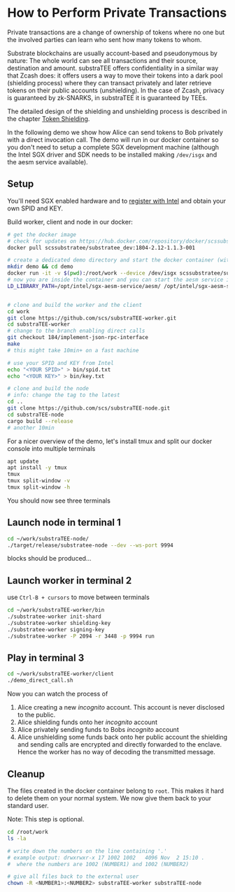 
# How to Perform Private Transactions

Private transactions are a change of ownership of tokens where no one but the involved parties can learn who sent how many tokens to whom.

Substrate blockchains are usually account-based and pseudonymous by nature: The whole world can see all transactions and their source, destination and amount. substraTEE offers confidentiality in a similar way that Zcash does: it offers users a way to move their tokens into a dark pool (shielding process) where they can transact privately and later retrieve tokens on their public accounts (unshielding). In the case of Zcash, privacy is guaranteed by zk-SNARKS, in substraTEE it is guaranteed by TEEs.

The detailed design of the shielding and unshielding process is described in the chapter [Token Shielding](./token_shielding.md).

In the following demo we show how Alice can send tokens to Bob privately with a direct invocation call. The demo will run in our docker container so you don't need to setup a complete SGX development machine (although the Intel SGX driver and SDK needs to be installed making `/dev/isgx` and the aesm service available).

## Setup

You'll need SGX enabled hardware and to [register with Intel](./howto_worker.md#intel-sgx-development-and-production-commercial-license) and obtain your own SPID and KEY.

Build worker, client and node in our docker:

```bash
# get the docker image
# check for updates on https://hub.docker.com/repository/docker/scssubstratee/substratee_dev
docker pull scssubstratee/substratee_dev:1804-2.12-1.1.3-001

# create a dedicated demo directory and start the docker container (with sgx support)
mkdir demo && cd demo
docker run -it -v $(pwd):/root/work --device /dev/isgx scssubstratee/substratee_dev:1804-2.12-1.1.3-001 /bin/bash
# now you are inside the container and you can start the aesm service inside the docker
LD_LIBRARY_PATH=/opt/intel/sgx-aesm-service/aesm/ /opt/intel/sgx-aesm-service/aesm/aesm_service & 


# clone and build the worker and the client
cd work
git clone https://github.com/scs/substraTEE-worker.git
cd substraTEE-worker
# change to the branch enabling direct calls
git checkout 184/implement-json-rpc-interface
make
# this might take 10min+ on a fast machine

# use your SPID and KEY from Intel
echo "<YOUR SPID>" > bin/spid.txt
echo "<YOUR KEY>" > bin/key.txt

# clone and build the node
# info: change the tag to the latest
cd ..
git clone https://github.com/scs/substraTEE-node.git
cd substraTEE-node
cargo build --release
# another 10min
```

For a nicer overview of the demo, let's install tmux and split our docker console into multiple terminals

```bash
apt update
apt install -y tmux
tmux
tmux split-window -v
tmux split-window -h
```

You should now see three terminals

## Launch node in terminal 1

```bash
cd ~/work/substraTEE-node/
./target/release/substratee-node --dev --ws-port 9994
```

blocks should be produced...

## Launch worker in terminal 2

use `Ctrl-B + cursors` to move between terminals

```bash
cd ~/work/substraTEE-worker/bin
./substratee-worker init-shard
./substratee-worker shielding-key
./substratee-worker signing-key
./substratee-worker -P 2094 -r 3448 -p 9994 run
```

## Play in terminal 3

```bash
cd ~/work/substraTEE-worker/client
./demo_direct_call.sh
```

Now you can watch the process of

1. Alice creating a new *incognito* account. This account is never disclosed to the public.
2. Alice shielding funds onto her *incognito* account
3. Alice privately sending funds to Bobs *incognito* account
4. Alice unshielding some funds back onto her public account
the shielding and sending calls are encrypted and directly forwarded to the enclave. Hence the worker has no way of decoding the transmitted message. 

## Cleanup
The files created in the docker container belong to `root`. This makes it hard to delete them on your normal system. We now give them back to your standard user.

Note: This step is optional.

```bash
cd /root/work
ls -la

# write down the numbers on the line containing '.'
# example output: drwxrwxr-x 17 1002 1002   4096 Nov  2 15:10 .
#  where the numbers are 1002 (NUMBER1) and 1002 (NUMBER2)

# give all files back to the external user
chown -R <NUMBER1>:<NUMBER2> substraTEE-worker substraTEE-node
```
